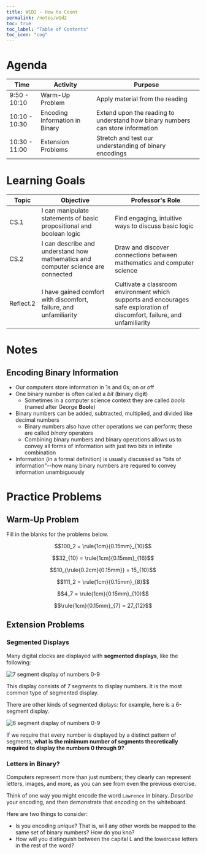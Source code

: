 ```yaml
---
title: W1D2 - How to Count
permalink: /notes/w1d2
toc: true
toc_label: "Table of Contents"
toc_icon: "cog"
---
```


# Agenda

Time | Activity | Purpose
---- | ---- | ----
9:50 - 10:10 | Warm-Up Problem | Apply material from the reading
10:10 - 10:30 | Encoding Information in Binary | Extend upon the reading to understand how binary numbers can store information
10:30 - 11:00 | Extension Problems | Stretch and test our understanding of binary encodings  

# Learning Goals

Topic | Objective | Professor's Role
---- | ---- | ----
CS.1 | I can manipulate statements of basic propositional and boolean logic | Find engaging, intuitive ways to discuss basic logic
CS.2 | I can describe and understand how mathematics and computer science are connected | Draw and discover connections between mathematics and computer science
Reflect.2 | I have gained comfort with discomfort, failure, and unfamiliarity | Cultivate a classroom environment which supports and encourages safe exploration of discomfort, failure, and unfamiliarity 

# Notes

## Encoding Binary Information

- Our computers store information in 1s and 0s; on or off
- One binary number is often called a _bit_ (**bi**nary dig**it**)
  - Sometimes in a computer science context they are called _bools_ (named after George **Bool**e)
- Binary numbers can be added, subtracted, multiplied, and divided like decimal numbers
  - Binary numbers also have other operations we can perform; these are called _binary_ operators
  - Combining binary numbers and binary operations allows us to convey all forms of information with just two bits in infinite combination
- Information (in a formal definition) is usually discussed as "bits of information"--how many binary numbers are requred to convey information unambiguously

# Practice Problems

## Warm-Up Problem

Fill in the blanks for the problems below.

$$100_2 = \rule{1cm}{0.15mm}_{10}$$

$$32_{10} = \rule{1cm}{0.15mm}_{16}$$

$$10_{\rule{0.2cm}{0.15mm}} = 15_{10}$$

$$111_2 = \rule{1cm}{0.15mm}_{8}$$

$$4_7 = \rule{1cm}{0.15mm}_{10}$$

$$\rule{1cm}{0.15mm}_{7} = 27_{12}$$

## Extension Problems


### Segmented Displays

Many digital clocks are displayed with **segmented displays**, like the following:

![7 segment display of numbers 0-9](https://openclipart.org/image/800px/277205)

This display consists of 7 segments to display numbers. It is the most common type of segmented display.

There are other kinds of segmented diplays: for example, here is a 6-segment display.

![6 segment display of numbers 0-9](https://preview.redd.it/interactive-6-segment-display-by-me-v0-xglv1o3a5w2b1.png?width=1050&format=png&auto=webp&s=1af3f576dd54864a740fab60e61fba7cc9413211)

If we require that every number is displayed by a distinct pattern of segments, **what is the minimum number of segments theoretically required to display the numbers 0 through 9?**

### Letters in Binary?

Computers represent more than just numbers; they clearly can represent letters, images, and more, as you can see from even the previous exercise. 

Think of one way you might encode the word `Lawrence` in binary. _Describe_ your encoding, and then demonstrate that encoding on the whiteboard. 

Here are two things to consider:
- Is you encoding _unique_? That is, will any other words be mapped to the same set of binary numbers? How do you kno?
- How will you distinguish between the capital L and the lowercase letters in the rest of the word?